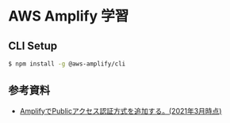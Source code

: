 # AWS Amplify 学習

## CLI Setup

```bash
$ npm install -g @aws-amplify/cli
```

## 参考資料

- [AmplifyでPublicアクセス認証方式を追加する。(2021年3月時点)](https://zenn.dev/hatti/articles/619352f7193c8d)
